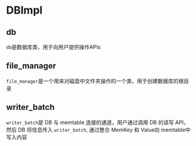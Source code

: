 # DBImpl

## db

`db`是数据库类，用于向用户提供操作APIs

## file_manager

`file_manager`是一个用来对磁盘中文件夹操作的一个类，用于创建数据库的根目录

## writer_batch

`writer_batch`是 DB 与 memtable 连接的通道，用户通过调用 DB 的读写 API，然后 DB 将信息传入 `writer_batch`, 通过整合 MemKey 和 Value向 memtable中写入内容
